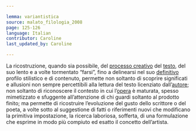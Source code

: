 ```yaml
---

lemma: variantistica
source: malato_filologia_2008
page: 125-126
language: Italian
contributor: Caroline
last_updated_by: Caroline

---
```


La ricostruzione, quando sia possibile, del [processo creativo](genesis.html) del [testo](text.html), del suo lento e a volte tormentato “farsi”, fino a delinearsi nel suo [definitivo](definitive.html) profilo stilistico e di contenuto, permette non soltanto di scoprire significati e allusioni non sempre percettibili alla lettura del testo licenziato dall’[autore](author.html); non soltanto di riconoscere il contesto in cui l’[opera](work.html) è maturata, spesso mimetizzato e sfuggente all’attenzione di chi guardi soltanto al prodotto finito; ma permette di ricostruire l’evoluzione del gusto dello scrittore o del poeta, a volte sotto al suggestione di fatti o riferimenti nuovi che modificano la primitiva impostazione, la ricerca laboriosa, sofferta, di una formulazione che esprime in modo più compiuto ed esatto il concetto dell’artista.
